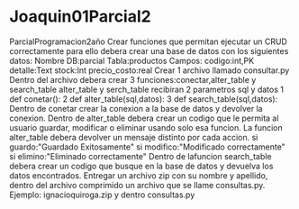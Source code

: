 # Joaquin01Parcial2
ParcialProgramacion2año
Crear funciones que permitan ejecutar un CRUD correctamente para ello debera crear una base de datos con los siguientes datos:
Nombre DB:parcial
Tabla:productos
Campos:
codigo:int,PK
detalle:Text
stock:Int
precio_costo:real
Crear 1 archivo llamado consultar.py
Dentro del archivo debera crear 3 funciones:conectar,alter_table y search_table
alter_table y serch_table recibiran 2 parametros sql y datos
1 def conetar():
2 def alter_table(sql,datos):
3 def search_table(sql,datos):
Dentro de conetar crear la conexion a la base de datos y devolver la conexion.
Dentro de alter_table debera crear un codigo que le permita al usuario guardar, modificar o eliminar usando solo esa funcion.
La funcion alter_table debera devolver un mensaje distinto por cada accion.
si guardo:"Guardado Exitosamente"
si modifico:"Modificado correctamente"
si elimino:"Eliminado correctamente"
Dentro de lafuncion search_table debera crear un codigo que busque en la base de datos y devuelva los datos encontrados.
Entregar un archivo zip con su nombre y apellido, dentro del archivo comprimido un archivo
que se llame consultas.py.
Ejemplo: ignacioquiroga.zip y dentro consultas.py
